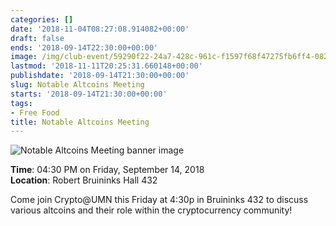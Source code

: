 ```yaml
---
categories: []
date: '2018-11-04T08:27:08.914082+00:00'
draft: false
ends: '2018-09-14T22:30:00+00:00'
image: /img/club-event/59290f22-24a7-428c-961c-f1597f68f47275fb6ff4-082c-4d72-9ccb-e6ec5ddb525f.png
lastmod: '2018-11-11T20:25:31.660148+00:00'
publishdate: '2018-09-14T21:30:00+00:00'
slug: Notable Altcoins Meeting
starts: '2018-09-14T21:30:00+00:00'
tags:
- Free Food
title: Notable Altcoins Meeting
---
```


<img src="/img/club-event/59290f22-24a7-428c-961c-f1597f68f47275fb6ff4-082c-4d72-9ccb-e6ec5ddb525f.png" alt="Notable Altcoins Meeting banner image" /><br>
    <p class="eventInfo">
        <strong>Time</strong>: 04:30 PM on Friday, September 14, 2018<br>
        <strong>Location</strong>: Robert Bruininks Hall 432
    </p>
    <p>Come join Crypto@UMN this Friday at 4:30p in Bruininks 432 to discuss various altcoins and their role within the cryptocurrency community!</p>
